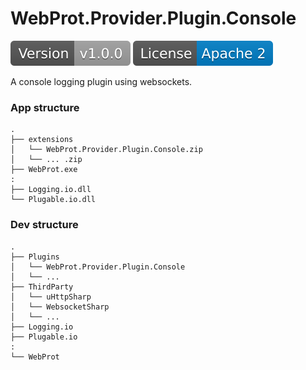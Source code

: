 WebProt.Provider.Plugin.Console
======

![](/images/version.svg) ![](/images/license.svg)

A console logging plugin using websockets.

### App structure
    .
	├── extensions
    │   └── WebProt.Provider.Plugin.Console.zip
    │   └── ... .zip
	├── WebProt.exe
	:
	├── Logging.io.dll
	└── Plugable.io.dll
	
### Dev structure
    .
	├── Plugins
    │   └── WebProt.Provider.Plugin.Console
    │   └── ...
	├── ThirdParty
    │   └── uHttpSharp
    │   └── WebsocketSharp
    │   └── ...
	├── Logging.io
	├── Plugable.io
	:
	└── WebProt